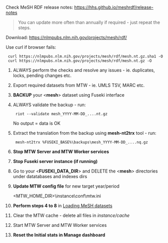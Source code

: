 Check MeSH RDF release notes: https://hhs.github.io/meshrdf/release-notes

> You can update more often than annually if required - just repeat the steps.

Download: https://nlmpubs.nlm.nih.gov/projects/mesh/rdf/

Use curl if browser fails:

     curl https://nlmpubs.nlm.nih.gov/projects/mesh/rdf/mesh.nt.gz.sha1 -O 
     curl https://nlmpubs.nlm.nih.gov/projects/mesh/rdf/mesh.nt.gz -O

1. ALWAYS perform the checks and resolve any issues - ie. duplicates, locks, pending changes etc.

2. Export required datasets from MTW - ie. UMLS TSV, MARC etc.

3. **BACKUP** your <**mesh**> dataset using Fuseki interface

4. ALWAYS validate the backup - run:
    
        riot --validate mesh_YYYY-MM-DD_....nt.gz

   No output = data is OK

5. Extract the translation from the backup using **mesh-nt2trx** tool - run:
    
        mesh-nt2trx %FUSEKI_BASE%\backups\mesh_YYYY-MM-DD_....nq.gz

6. **Stop MTW Server and MTW Worker services**

7. **Stop Fuseki server instance (if running)**

8. Go to your <**FUSEKI_DATA_DIR**> and DELETE the <**mesh**> directories under datatabases and indexes dirs

9. **Update MTW config file**  for new target year/period

    <MTW_HOME_DIR>\instance\conf\mtw.ini 

10. **Perform steps 4 to 8** in [Loading MeSH datasets](https://github.com/filak/MTW-MeSH/wiki/Loading-MeSH-datasets#initial-data-loading)

11. Clear the MTW cache - delete all files in *instance/cache*

12. Start MTW Server and MTW Worker services

13. **Reset the Initial stats in Manage dashboard**